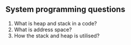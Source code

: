 ## System programming questions

1. What is heap and stack in a code?
2. What is address space?
3. How the stack and heap is utilised?
